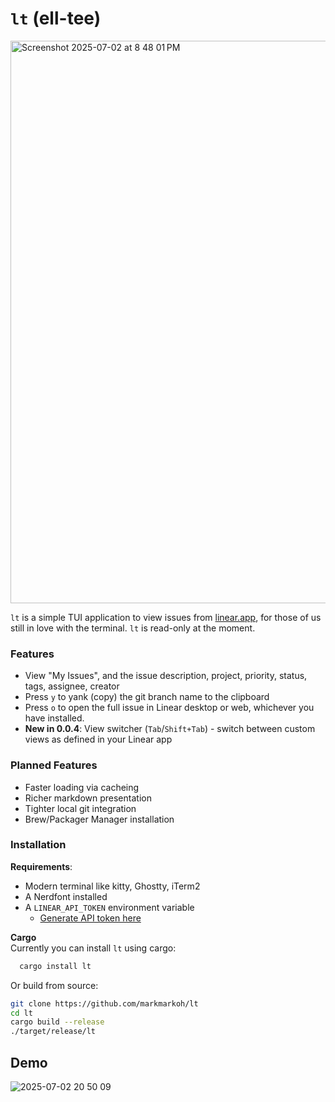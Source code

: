 # `lt` (ell-tee)
<img width="900" alt="Screenshot 2025-07-02 at 8 48 01 PM" src="https://github.com/user-attachments/assets/105d244a-a088-47e0-b9be-387547e9b185" />

`lt` is a simple TUI application to view issues from [linear.app](https://linear.app/), for those of us still in love with the terminal. `lt` is read-only at the moment.

### Features
* View "My Issues", and the issue description, project, priority, status, tags, assignee, creator  
* Press `y` to yank (copy) the git branch name to the clipboard
* Press `o` to open the full issue in Linear desktop or web, whichever you have installed.
* **New in 0.0.4**: View switcher (`Tab`/`Shift+Tab`) - switch between custom views as defined in your Linear app
  
### Planned Features
* Faster loading via cacheing
* Richer markdown presentation
* Tighter local git integration
* Brew/Packager Manager installation


### Installation
**Requirements**:
* Modern terminal like kitty, Ghostty, iTerm2
* A Nerdfont installed
* A `LINEAR_API_TOKEN` environment variable
   * [Generate API token here](https://linear.app/settings/account/security)

**Cargo**  
Currently you can install `lt` using cargo:
```bash
  cargo install lt
```

Or build from source:

```bash
git clone https://github.com/markmarkoh/lt
cd lt
cargo build --release
./target/release/lt
```

## Demo 
![2025-07-02 20 50 09](https://github.com/user-attachments/assets/27616e50-4ac7-4cef-b6ef-88626d475ec3)
